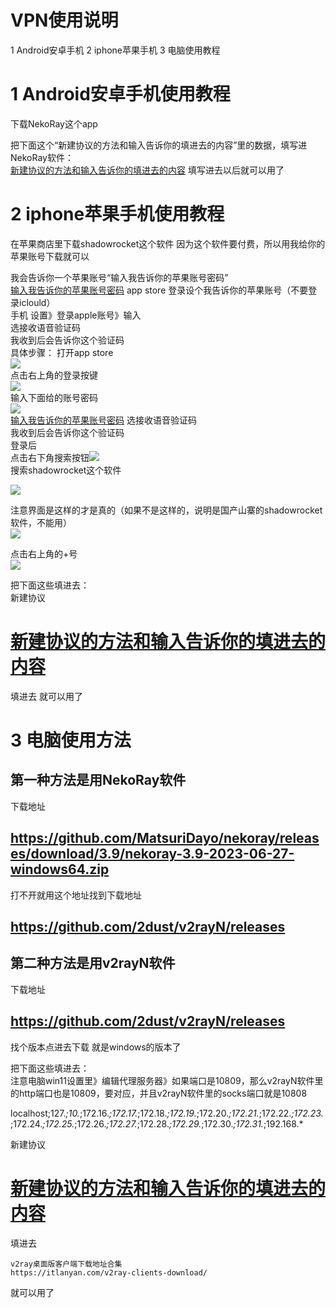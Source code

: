 
# VPN使用说明

1 Android安卓手机
2 iphone苹果手机
3  电脑使用教程  
    
    
    
    
    
    
# 1  Android安卓手机使用教程  
下载NekoRay这个app  
 
                

把下面这个“新建协议的方法和输入告诉你的填进去的内容”里的数据，填写进NekoRay软件：  
[新建协议的方法和输入告诉你的填进去的内容](新建协议的方法和输入告诉你的填进去的内容.md)
填写进去以后就可以用了  
            
       
            
# 2  iphone苹果手机使用教程 


在苹果商店里下载shadowrocket这个软件
因为这个软件要付费，所以用我给你的苹果账号下载就可以

我会告诉你一个苹果账号“输入我告诉你的苹果账号密码”  
[输入我告诉你的苹果账号密码](输入我告诉你的苹果账号密码.md)
app store 登录设个我告诉你的苹果账号（不要登录iclould）  
手机 设置》登录apple账号》输入  
选接收语音验证码  
我收到后会告诉你这个验证码  
具体步骤：
打开app store  
 ![](https://api.transno.com/v3/document_image/667ffd78-cde9-4890-94b5-cfe6aa27c506-10714994.jpg)  
点击右上角的登录按键  
![](https://api.transno.com/v3/document_image/0cd74a08-dab8-47b8-ac3d-374dacd2687e-10714994.jpg)  
输入下面给的账号密码  
![](https://api.transno.com/v3/document_image/3f59a995-a034-4821-b699-9f408facd21e-10714994.jpg)             
[输入我告诉你的苹果账号密码](输入我告诉你的苹果账号密码.md)
选接收语音验证码  
我收到后会告诉你这个验证码  
登录后  
点击右下角搜索按钮![](https://api.transno.com/v3/document_image/435222ae-bb12-4939-a25f-103f9c2bfef2-10714994.jpg)  
搜索shadowrocket这个软件  
                
 ![](https://api.transno.com/v3/document_image/c410215d-a0bf-4cfc-be00-84b1135b245f-10714994.jpg)  
                    
                
注意界面是这样的才是真的（如果不是这样的，说明是国产山寨的shadowrocket软件，不能用）  
 ![](https://api.transno.com/v3/document_image/938d2e74-85ab-4da9-8639-cb82b86b2f80-10714994.jpg)  
                        
                
点击右上角的+号  
![](https://api.transno.com/v3/document_image/706b8876-9048-4490-8d3d-25f85cb5de8e-10714994.jpg)  
  
  
  
把下面这些填进去：  
新建协议
 
            
# [新建协议的方法和输入告诉你的填进去的内容](新建协议的方法和输入告诉你的填进去的内容.md)

填进去
就可以用了  


                    
# 3  电脑使用方法



## 第一种方法是用NekoRay软件 

下载地址
##  https://github.com/MatsuriDayo/nekoray/releases/download/3.9/nekoray-3.9-2023-06-27-windows64.zip
打不开就用这个地址找到下载地址
##  https://github.com/2dust/v2rayN/releases





## 第二种方法是用v2rayN软件 
下载地址
##  https://github.com/2dust/v2rayN/releases
    
找个版本点进去下载
就是windows的版本了

 把下面这些填进去：  
 注意电脑win11设置里》编辑代理服务器》如果端口是10809，那么v2rayN软件里的http端口也是10809，要对应，并且v2rayN软件里的socks端口就是10808

localhost;127.*;10.*;172.16.*;172.17.*;172.18.*;172.19.*;172.20.*;172.21.*;172.22.*;172.23.*;172.24.*;172.25.*;172.26.*;172.27.*;172.28.*;172.29.*;172.30.*;172.31.*;192.168.*
 
 新建协议
 
            
# [新建协议的方法和输入告诉你的填进去的内容](新建协议的方法和输入告诉你的填进去的内容.md)

 填进去

    v2ray桌面版客户端下载地址合集
    https://itlanyan.com/v2ray-clients-download/











 
 就可以用了  




